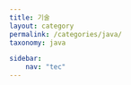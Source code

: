 ```yaml
---
title: 기술
layout: category
permalink: /categories/java/
taxonomy: java

sidebar: 
    nav: "tec"
---
```

